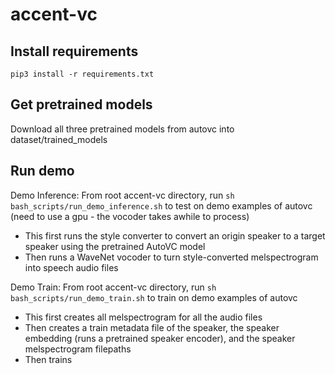 # accent-vc

## Install requirements
`pip3 install -r requirements.txt`

## Get pretrained models
Download all three pretrained models from autovc into dataset/trained_models

## Run demo
Demo Inference: From root accent-vc directory, run `sh bash_scripts/run_demo_inference.sh` to test on demo examples of autovc (need to use a gpu - the vocoder takes awhile to process)
- This first runs the style converter to convert an origin speaker to a target speaker using the pretrained AutoVC model
- Then runs a WaveNet vocoder to turn style-converted melspectrogram into speech audio files

Demo Train: From root accent-vc directory, run `sh bash_scripts/run_demo_train.sh` to train on demo examples of autovc
- This first creates all melspectrogram for all the audio files
- Then creates a train metadata file of the speaker, the speaker embedding (runs a pretrained speaker encoder), and the speaker melspectrogram filepaths
- Then trains